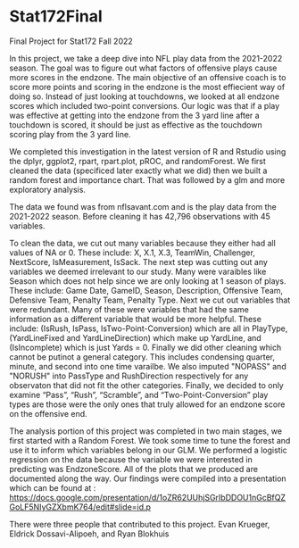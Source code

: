 # Stat172Final
Final Project for Stat172 Fall 2022


  In this project, we take a deep dive into NFL play data from the 2021-2022 season. The goal was to figure out what factors of offensive plays cause more scores in the endzone. The main objective of an offensive coach is to score more points and scoring in the endzone is the most effiecient way of doing so. Instead of just looking at touchdowns, we looked at all endzone scores which included two-point conversions. Our logic was that if a play was effective at getting into the endzone from the 3 yard line after a touchdown is scored, it should be just as effective as the touchdown scoring play from the 3 yard line. 

   We completed this investigation in the latest version of R and Rstudio using the dplyr, ggplot2, rpart, rpart.plot, pROC, and randomForest. We first cleaned the data (specificed later exactly what we did) then we built a random forest and importance chart. That was followed by a glm and more exploratory analysis.

  The data we found was from nflsavant.com and is the play data from the 2021-2022 season. Before cleaning it has 42,796 observations with 45 variables.

  To clean the data, we cut out many variables because they either had all values of NA or 0. These include: X, X.1, X.3, TeamWin, Challenger, NextScore, IsMeasurement, IsSack. The next step was cutting out any variables we deemed irrelevant to our study. Many were varaibles like Season which does not help since we are only looking at 1 season of plays. These include: Game Date, GameID, Season, Description, Offensive Team, Defensive Team, Penalty Team, Penalty Type. Next we cut out variables that were redundant. Many of these were variables that had the same information as a different variable that would be more helpful. These include: (IsRush, IsPass, IsTwo-Point-Conversion) which are all in PlayType, (YardLineFixed and YardLineDirection) which make up YardLine, and (IsIncomplete) which is just Yards = 0. Finally we did other cleaning which cannot be putinot a general category. This includes condensing quarter, minute, and second into one time varailbe. We also imputed "NOPASS" and "NORUSH" into PassType and RushDirection respectively for any observaton that did not fit the other categories. Finally, we decided to only examine “Pass”, “Rush”, “Scramble”, and “Two-Point-Conversion” play types are those were the only ones that truly allowed for an endzone score on the offensive end. 
  
   The analysis portion of this project was completed in two main stages, we first started with a Random Forest. We took some time to tune the forest and use it to inform which variables belong in our GLM. We performed a logistic regression on the data because the variable we were interested in predicting was EndzoneScore. All of the plots that we produced are documented along the way. Our findings were compiled into a presentation which can be found at : https://docs.google.com/presentation/d/1oZR62UUhjSGrIbDDOU1nGcBfQZGoLF5NIyGZXbmK764/edit#slide=id.p
   

There were three people that contributed to this project. Evan Krueger, Eldrick Dossavi-Alipoeh, and Ryan Blokhuis
